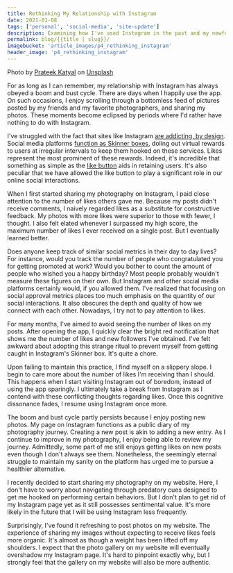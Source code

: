 ```yaml
---
title: Rethinking My Relationship with Instagram
date: 2021-01-08
tags: ['personal', 'social-media', 'site-update']
description: Examining how I've used Instagram in the past and my newfound desire to start sharing my photography on my website.
permalink: blog/{{title | slug}}/
imagebucket: 'article_images/p4_rethinking_instagram'
header_image: 'p4_rethinking_instagram'
---
```


<script>
    import ArticlePhoto from '$lib/components/ArticlePhoto.svelte'
    let imageBucket = "article_images/p4_rethinking_instagram"
    let headerImageName = "p4_rethinking_instagram"
</script>

<ArticlePhoto
imageBucket={imageBucket}
imageName={headerImageName}
imageCopyrightText=''
altText="A neon sign in the dark that resembles an Instagram notification showing 0 likes."
caption=''>
<span slot="caption">Photo by <a href="https://unsplash.com/@prateekkatyal?utm_source=unsplash&amp;utm_medium=referral&amp;utm_content=creditCopyText">Prateek Katyal</a> on <a href="https://unsplash.com/s/photos/instagram?utm_source=unsplash&amp;utm_medium=referral&amp;utm_content=creditCopyText">Unsplash</a></span>

</ArticlePhoto>

<section class="container-md">

For as long as I can remember, my relationship with Instagram has always obeyed a boom and bust cycle. There are days when I happily use the app. On such occasions, I enjoy scrolling through a bottomless feed of pictures posted by my friends and my favorite photographers, and sharing my photos. These moments become eclipsed by periods where I'd rather have nothing to do with Instagram.

I've struggled with the fact that sites like Instagram [are addicting, by design](https://behavioralscientist.org/21st-century-skinner-box/). Social media platforms [function as Skinner boxes](https://www.theatlantic.com/technology/archive/2013/06/skinner-marketing-were-the-rats-and-facebook-likes-are-the-reward/276613/), doling out virtual rewards to users at irregular intervals to keep them hooked on these services. Likes represent the most prominent of these rewards. Indeed, it's incredible that something as simple as the [like button](https://www.vice.com/en/article/mbag3a/the-inventor-of-the-like-button-wants-you-to-stop-worrying-about-likes) aids in retaining users. It's also peculiar that we have allowed the like button to play a significant role in our online social interactions.

When I first started sharing my photography on Instagram, I paid close attention to the number of likes others gave me. Because my posts didn't receive comments, I naively regarded likes as a substitute for constructive feedback. My photos with more likes were superior to those with fewer, I thought. I also felt elated whenever I surpassed my high score, the maximum number of likes I ever received on a single post. But I eventually learned better.

Does anyone keep track of similar social metrics in their day to day lives? For instance, would you track the number of people who congratulated you for getting promoted at work? Would you bother to count the amount of people who wished you a happy birthday? Most people probably wouldn't measure these figures on their own. But Instagram and other social media platforms certainly would, if you allowed them. I've realized that focusing on social approval metrics places too much emphasis on the quantity of our social interactions. It also obscures the depth and quality of how we connect with each other. Nowadays, I try not to pay attention to likes.

For many months, I've aimed to avoid seeing the number of likes on my posts. After opening the app, I quickly clear the bright red notification that shows me the number of likes and new followers I've obtained. I've felt awkward about adopting this strange ritual to prevent myself from getting caught in Instagram's Skinner box. It's quite a chore.

Upon failing to maintain this practice, I find myself on a slippery slope. I begin to care more about the number of likes I'm receiving than I should. This happens when I start visiting Instagram out of boredom, instead of using the app sparingly. I ultimately take a break from Instagram as I contend with these conflicting thoughts regarding likes. Once this cognitive dissonance fades, I resume using Instagram once more.

The boom and bust cycle partly persists because I enjoy posting new photos. My page on Instagram functions as a public diary of my photography journey. Creating a new post is akin to adding a new entry. As I continue to improve in my photography, I enjoy being able to review my journey. Admittedly, some part of me still enjoys getting likes on new posts even though I don't always see them. Nonetheless, the seemingly eternal struggle to maintain my sanity on the platform has urged me to pursue a healthier alternative.

I recently decided to start sharing my photography on my website. Here, I don't have to worry about navigating through predatory cues designed to get me hooked on performing certain behaviors. But I don't plan to get rid of my Instagram page yet as it still possesses sentimental value. It's more likely in the future that I will be using Instagram less frequently.

Surprisingly, I've found it refreshing to post photos on my website. The experience of sharing my images without expecting to receive likes feels more organic. It's almost as though a weight has been lifted off my shoulders. I expect that the photo gallery on my website will eventually overshadow my Instagram page. It's hard to pinpoint exactly why, but I strongly feel that the gallery on my website will also be more authentic.

</section>
